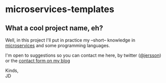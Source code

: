 # microservices-templates
What a cool project name, eh?
---
Well, in this project I'll put in practice my –short– knowledge in [microservices](https://en.wikipedia.org/wiki/Microservices) and some programming languages.  

I'm open to suggestions so you can contact me here, by twitter ([@jersson](https://twitter/jersson)) or the [contact form on my blog](https://jersson.net/contact/)

Kinds,<br/> JD